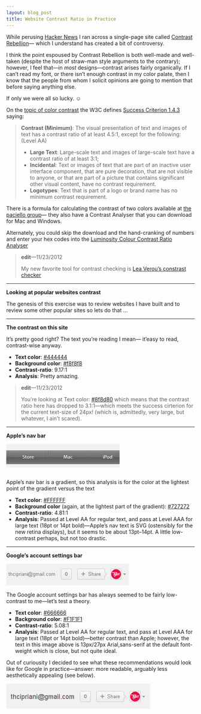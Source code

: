```yaml
---
layout: blog_post
title: Website Contrast Ratio in Practice
---
```

While perusing [Hacker News](http://news.ycombinator.com/ "Hacker News") I ran across a single-page site called 
[Contrast Rebellion](http://contrastrebellion.com/ "Contrast Rebellion")&#8212;
which I understand has created a bit of controversy. 

I think the point espoused by Contrast Rebellion is both well-made and 
well-taken (despite the host of straw-man style arguments to the contrary); 
however, I feel that&#8212;in _most_ designs&#8212;contrast arises fairly 
organically. If I can&#8217;t read my font, or there isn&#8217;t enough 
contrast in my color palate, then I know that the people from whom I 
solicit opinions are going to mention that before saying anything else.

If only we were all so lucky. &#9786;

On the [topic of color contrast](http://www.w3.org/TR/WCAG10-CSS-TECHS/#style-color-contrast 'CSS Techniques for Web Content Accessibility Guidelines 1.0') 
the W3C defines [Success Criterion 1.4.3](http://www.w3.org/TR/UNDERSTANDING-WCAG20/visual-audio-contrast-contrast.html 'Success Criterion 1.4.3') 
saying:
>**Contrast (Minimum)**: The visual presentation of text and images of text has a contrast ratio of at least 4.5:1, except for the following: (Level AA)
>* **Large Text**: Large-scale text and images of large-scale text have a contrast ratio of at least 3:1;
>* **Incidental**: Text or images of text that are part of an inactive user interface component, that are pure decoration, that are not visible to anyone, or that are part of a picture that contains significant other visual content, have no contrast requirement.
>* **Logotypes**: Text that is part of a logo or brand name has no minimum contrast requirement.

There is a formula for calculating the contrast of two colors available at 
[the paciello group](http://www.paciellogroup.com/resources/contrast-analyser.html, 'Contrast Analyser')&#8212; 
they also have a Contrast Analyser that you can download for Mac and Windows.

Alternately, you could skip the download and the hand-cranking of numbers 
and enter your hex codes into the 
[Luminosity Colour Contrast Ratio Analyser](http://juicystudio.com/services/luminositycontrastratio.php, 'Luminosity Colour Contrast Ratio Analyser')

>**edit**&#8212;11/23/2012
>
>My new favorite tool for contrast checking is [Lea Verou&#8217;s constrast checker](http://leaverou.github.com/contrast-ratio/)

<hr>

**Looking at popular websites contrast**

The genesis of this exercise was to review websites I have built and to 
review some other popular sites so lets do that &#8230;

<hr>

**The contrast on this site**

It&#8217;s pretty good right? The text you&#8217;re reading I mean&#8212;
it&#8217;easy to read, contrast-wise anyway.

* **Text color**: [#444444](http://www.colourlovers.com/color/444444)
* **Background color**: [#f8f8f8](http://www.colourlovers.com/color/F8F8F8)
* **Contrast-ratio**: 9.17:1 
* **Analysis**: Pretty amazing.

>**edit**&#8212;11/23/2012
>
>You&#8217;re looking at Text color: [#8f8d80](http://www.colourlovers.com/color/8f8d80) 
>which means that the contrast ratio here has dropped to 3.1:1&#8212;which 
>meets the success cirterion for the current text-size of 24px! 
>(which is, admittedly, very large, but whatever, I ain&#8217;t scared).

<hr>

**Apple&#8217;s nav bar**

<img class="blogImg" src="/images/Apple-nav-bar.png" alt="Apple's nav bar">

Apple&#8217;s nav bar is a gradient, so this analysis is for the color at 
the lightest point of the gradient versus the text

* **Text color**:  [#FFFFFF](http://www.colourlovers.com/color/FFFFFF)
* **Background color** (again, at the lightest part of the gradient): [#727272](http://www.colourlovers.com/color/727272)
* **Contrast-ratio**: 4.81:1
* **Analysis**: Passed at Level AA for regular text, and pass at Level AAA for large text (18pt or 14pt bold)&#8212;Apple&#8217;s nav text is SVG (ostensibly for the new retina displays), but it seems to be about 13pt&#8211;14pt. A little low-contrast perhaps, but not too drastic.

<hr>

**Google&#8217;s account settings bar**

<img class="blogImg" src="/images/google-account-settings.png" alt="Google's account settings bar">

The Google account settings bar has always seemed to be fairly low-contrast 
to me&#8212;let&#8217;s test a theory.

* **Text color**:  [#666666](http://www.colourlovers.com/color/666666)
* **Background color**: [#F1F1F1](http://www.colourlovers.com/color/F1F1F1)
* **Contrast-ratio**: 5.08:1
* **Analysis**: Passed at Level AA for regular text, and pass at Level AAA for large text (18pt or 14pt bold)&#8212;better contrast than Apple; however, the text in this image above is 13px/27px Arial,sans-serif at the default font-weight which is close, but not quite ideal.

Out of curiousity I decided to see what these recommendations would look like for Google in practice&#8212;answer: more readable, arguably less aesthetically appealing (see below).

<img class="blogImg" src="/images/google-account-settings_large.png" alt="Google's account settings bar—larger font">

